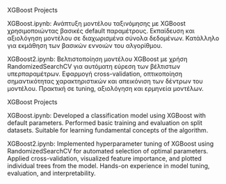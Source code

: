 ΧGBoost Projects 

XGBoost.ipynb: Ανάπτυξη μοντέλου ταξινόμησης με XGBoost χρησιμοποιώντας βασικές default παραμέτρους. Εκπαίδευση και αξιολόγηση μοντέλου σε διαχωρισμένα σύνολα δεδομένων. Κατάλληλο για εκμάθηση των βασικών εννοιών του αλγορίθμου.

XGBoost2.ipynb: Βελτιστοποίηση μοντέλου XGBoost με χρήση RandomizedSearchCV για αυτόματη εύρεση των βέλτιστων υπερπαραμέτρων. Εφαρμογή cross-validation, οπτικοποίηση σημαντικότητας χαρακτηριστικών και απεικόνιση των δέντρων του μοντέλου. Πρακτική σε tuning, αξιολόγηση και ερμηνεία μοντέλων.


XGBoost Projects 

XGBoost.ipynb: Developed a classification model using XGBoost with default parameters. Performed basic training and evaluation on split datasets. Suitable for learning fundamental concepts of the algorithm.

XGBoost2.ipynb: Implemented hyperparameter tuning of XGBoost using RandomizedSearchCV for automated selection of optimal parameters. Applied cross-validation, visualized feature importance, and plotted individual trees from the model. Hands-on experience in model tuning, evaluation, and interpretability.
